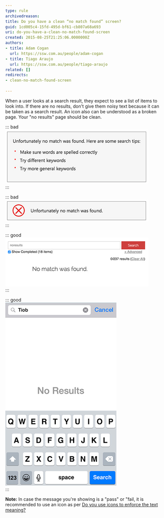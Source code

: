 ```yaml
---
type: rule
archivedreason: 
title: Do you have a clean “no match found” screen?
guid: 1cd005c4-15fd-495d-bf61-cb807a68a693
uri: do-you-have-a-clean-no-match-found-screen
created: 2015-08-25T21:25:06.0000000Z
authors:
- title: Adam Cogan
  url: https://ssw.com.au/people/adam-cogan
- title: Tiago Araujo
  url: https://ssw.com.au/people/tiago-araujo
related: []
redirects:
- clean-no-match-found-screen

---
```


When a user looks at a search result, they expect to see a list of items to look into. If there are no results, don't give them noisy text because it can be taken as a search result. An icon also can be understood as a broken page. Your "no results" page should be clean.

<!--endintro-->

::: bad  
![Figure: Bad example - The list of "suggestions" is just noise and can confuse the user](search-result-bad-list.jpg)  
:::  

::: bad  
![Figure: Bad example - Having an icon implies that an error happened which is not the case](search-result-bad-icon.jpg)  
:::  

::: good  
![Figure: Good example - Plain and clean screen](search-result-good-web.jpg)  
:::  

::: good  
![Figure: Good example - Plain and clean screen on mobile](search-result-good-iphone.jpg)  
:::  

**Note:** In case the message you're showing is a "pass" or "fail, it is recommended to use an icon as per [Do you use icons to enforce the text meaning?](/do-you-use-icons-in-web-pages-to-enforce-the-text-meaning)
